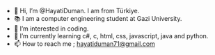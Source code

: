 - 👋 Hi, I’m @HayatiDuman. I am from Türkiye.
- 📚 I am a computer engineering student at Gazi University.
- 👀 I’m interested in coding.
- 🌱 I’m currently learning c#, c, html, css, javascript, java and python.
- 📫 How to reach me ; hayatiduman71@gmail.com

<!---
HayatiDuman/HayatiDuman is a ✨ special ✨ repository because its `README.md` (this file) appears on your GitHub profile.
You can click the Preview link to take a look at your changes.
--->

